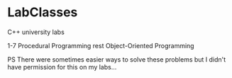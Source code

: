# LabClasses

C++ university labs

1-7   Procedural Programming
rest  Object-Oriented Programming

PS There were sometimes easier ways to solve these problems but I didn't have permission for this on my labs... 
